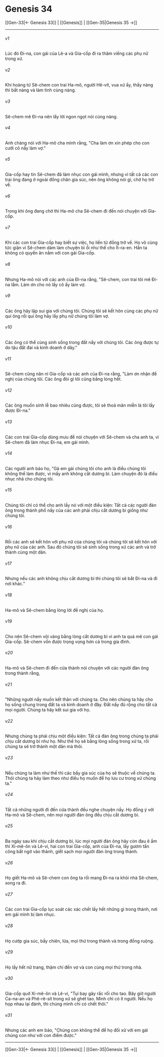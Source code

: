 # Genesis 34

[[Gen-33|← Genesis 33]] | [[Genesis]] | [[Gen-35|Genesis 35 →]]
***



###### v1 
Lúc đó Đi-na, con gái của Lê-a và Gia-cốp đi ra thăm viếng các phụ nữ trong xứ. 

###### v2 
Khi hoàng tử Sê-chem con trai Ha-mô, người Hê-vít, vua xứ ấy, thấy nàng thì bắt nàng và làm tình cùng nàng. 

###### v3 
Sê-chem mê Đi-na nên lấy lời ngon ngọt nói cùng nàng. 

###### v4 
Anh chàng nói với Ha-mô cha mình rằng, "Cha làm ơn xin phép cho con cưới cô nầy làm vợ." 

###### v5 
Gia-cốp hay tin Sê-chem đã làm nhục con gái mình, nhưng vì tất cả các con trai ông đang ở ngoài đồng chăn gia súc, nên ông không nói gì, chờ họ trở về. 

###### v6 
Trong khi ông đang chờ thì Ha-mô cha Sê-chem đi đến nói chuyện với Gia-cốp. 

###### v7 
Khi các con trai Gia-cốp hay biết sự việc, họ liền từ đồng trở về. Họ vô cùng tức giận vì Sê-chem dám làm chuyện bỉ ổi như thế cho Ít-ra-en. Hắn ta không có quyền ăn nằm với con gái Gia-cốp. 

###### v8 
Nhưng Ha-mô nói với các anh của Đi-na rằng, "Sê-chem, con trai tôi mê Đi-na lắm. Làm ơn cho nó lấy cô ấy làm vợ. 

###### v9 
Các ông hãy lập sui gia với chúng tôi. Chúng tôi sẽ kết hôn cùng các phụ nữ quí ông rồi quí ông hãy lấy phụ nữ chúng tôi làm vợ. 

###### v10 
Các ông có thể cùng sinh sống trong đất nầy với chúng tôi. Các ông được tự do tậu đất đai và kinh doanh ở dây." 

###### v11 
Sê-chem cũng năn nỉ Gia-cốp và các anh của Đi-na rằng, "Làm ơn nhận đề nghị của chúng tôi. Các ông đòi gì tôi cũng bằng lòng hết. 

###### v12 
Các ông muốn sính lễ bao nhiêu cũng được, tôi sẽ thoả mãn miễn là tôi lấy được Đi-na." 

###### v13 
Các con trai Gia-cốp dùng mưu để nói chuyện với Sê-chem và cha anh ta, vì Sê-chem đã làm nhục Đi-na, em gái mình. 

###### v14 
Các người anh bảo họ, "Gả em gái chúng tôi cho anh là điều chúng tôi không thể làm được, vì mấy anh không cắt dương bì. Làm chuyện đó là điều nhục nhã cho chúng tôi. 

###### v15 
Chúng tôi chỉ có thể cho anh lấy nó với một điều kiện: Tất cả các người đàn ông trong thành phố nầy của các anh phải chịu cắt dương bì giống như chúng tôi. 

###### v16 
Rồi các anh sẽ kết hôn với phụ nữ của chúng tôi và chúng tôi sẽ kết hôn với phụ nữ của các anh. Sau đó chúng tôi sẽ sinh sống trong xứ các anh và trở thành cùng một dân. 

###### v17 
Nhưng nếu các anh không chịu cắt dương bì thì chúng tôi sẽ bắt Đi-na và đi nơi khác." 

###### v18 
Ha-mô và Sê-chem bằng lòng lời đề nghị của họ. 

###### v19 
Cho nên Sê-chem vội vàng bằng lòng cắt dương bì vì anh ta quá mê con gái Gia-cốp. Sê-chem vốn được trọng vọng hơn cả trong gia đình. 

###### v20 
Ha-mô và Sê-chem đi đến cửa thành nói chuyện với các người đàn ông trong thành rằng, 

###### v21 
"Những người nầy muốn kết thân với chúng ta. Cho nên chúng ta hãy cho họ sống chung trong đất ta và kinh doanh ở đây. Đất nầy đủ rộng cho tất cả mọi người. Chúng ta hãy kết sui gia với họ. 

###### v22 
Nhưng chúng ta phải chịu một điều kiện: Tất cả đàn ông trong chúng ta phải chịu cắt dương bì như họ. Như thế họ sẽ bằng lòng sống trong xứ ta, rồi chúng ta sẽ trở thành một dân mà thôi. 

###### v23 
Nếu chúng ta làm như thế thì các bầy gia súc của họ sẽ thuộc về chúng ta. Thôi chúng ta hãy làm theo như điều họ muốn để họ lưu cư trong xứ chúng ta." 

###### v24 
Tất cả những người đi đến cửa thành đều nghe chuyện nầy. Họ đồng ý với Ha-mô và Sê-chem, nên mọi người đàn ông đều chịu cắt dương bì. 

###### v25 
Ba ngày sau khi chịu cắt dương bì, lúc mọi người đàn ông hãy còn đau ê ẩm thì Xi-mê-ôn và Lê-vi, hai con trai Gia-cốp, anh của Đi-na, lấy gươm tấn công bất ngờ vào thành, giết sạch mọi người đàn ông trong thành. 

###### v26 
Họ giết Ha-mô và Sê-chem con ông ta rồi mang Đi-na ra khỏi nhà Sê-chem, xong ra đi. 

###### v27 
Các con trai Gia-cốp lục soát các xác chết lấy hết những gì trong thành, nơi em gái mình bị làm nhục. 

###### v28 
Họ cướp gia súc, bầy chiên, lừa, mọi thứ trong thành và trong đồng ruộng. 

###### v29 
Họ lấy hết nữ trang, thậm chí đến vợ và con cùng mọi thứ trong nhà. 

###### v30 
Gia-cốp quở Xi-mê-ôn và Lê-vi, "Tụi bay gây rắc rối cho tao. Bây giờ người Ca-na-an và Phê-rê-sít trong xứ sẽ ghét tao. Mình chỉ có ít người. Nếu họ họp nhau lại đánh, thì chúng mình chỉ có chết thôi." 

###### v31 
Nhưng các anh em bảo, "Chúng con không thể để họ đối xử với em gái chúng con như với con điếm được."

***
[[Gen-33|← Genesis 33]] | [[Genesis]] | [[Gen-35|Genesis 35 →]]
